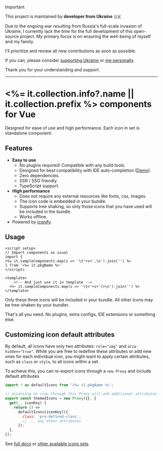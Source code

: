 > [!Important]
> This project is maintained by **developer from Ukraine** 🇺🇦
>
> Due to the ongoing war resulting from Russia's full-scale invasion of Ukraine,
> I currently lack the time for the full development of this open-source project.
> My primary focus is on ensuring the well-being of myself and my family.
> 
> I'll prioritize and review all new contributions as soon as possible.
>
> If you can, please consider [supporting Ukraine](https://stand-with-ukraine.pp.ua/) or [me personally](https://www.buymeacoffee.com/kozack).
>
> Thank you for your understanding and support.
---

# <%= it.collection.info?.name || it.collection.prefix %> components for Vue

Designed for ease of use and high performance. Each icon in set is standalone
component.

## Features

- **Easy to use**
  - No plugins required! Compatible with any build tools.
  - Designed for best compatibility with IDE auto-completion
    ([Demo](https://twitter.com/alex_kozack/status/1560608558127140865)).
  - Zero dependencies.
  - SSR / SSG friendly.
  - TypeScript support.
- **High performance**
  - Does not require any external resources like fonts, css, images.
  - The icon code is embedded in your bundle.
  - Supports tree shaking, so only those icons that you have used will be
    included in the bundle.
  - Works offline.
- Powered by [iconify](https://iconify.design/).

## Usage

```vue
<script setup>
// Import components as usual
import {
<%= it.sampleComponents.map(s => '\t'+s+',\n').join('') %>
} from '<%= it.pkgName %>'
</script>

<template>
	<!-- And just use it in template -->
  <%~ it.sampleComponents.map(s => '\t<'+s+'/>\n').join('') %>
</template>
```

Only these three icons will be included in your bundle. All other icons may be
tree-shaken by your bundler.

That's all you need. No plugins, extra configs, IDE extensions or something
else.

## Customizing icon default attributes

By default, all icons have only two attributes: `role="img"` and
`aria-hidden="true"`. While you are free to redefine these attributes or add new
ones for each individual icon, you might want to apply certain attributes, such
as `class` or `style`, to all icons within a set.

To achieve this, you can re-export icons through a `new Proxy` and include
default attributes

```javascript
import * as defaultIcons from '<%= it.pkgName %>';

// accessing to icon through this Proxy will add additional attributes
export const themedIcons = new Proxy({}, {
  get(_, iconKey) {
    return () =>
      defaultIcons[iconKey]({
        class: 'pre-defined-class',
        // ... any other attributes
      });
  },
});
```

See [full docs](https://github.com/cawa-93/iconify-prerendered/#readme) or
[other available icons sets](https://github.com/cawa-93/iconify-prerendered/#available-icons-sets).
